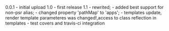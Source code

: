 0.0.1 - initial upload
1.0 - first release
1.1 - rewrited;
    - added best support for non-psr alias;
    - changed property 'pathMap' to 'apps';
    - templates update, render template parameteres was changed!,access to class reflection in templates
    - test covers and travis-ci integration